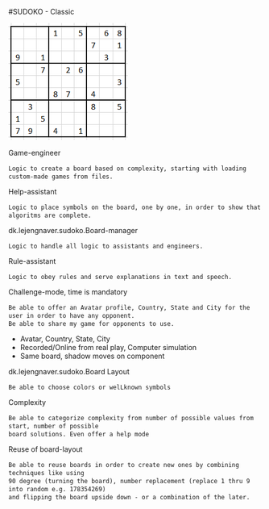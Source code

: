 #SUDOKO - Classic

![SUDOKO Classic](images/sudokuClassic.png) 

Game-engineer
```
Logic to create a board based on complexity, starting with loading custom-made games from files.
```

Help-assistant
```
Logic to place symbols on the board, one by one, in order to show that algoritms are complete. 
```

dk.lejengnaver.sudoko.Board-manager
```
Logic to handle all logic to assistants and engineers.
```

Rule-assistant
```
Logic to obey rules and serve explanations in text and speech.  
```

Challenge-mode, time is mandatory
```
Be able to offer an Avatar profile, Country, State and City for the user in order to have any opponent.
Be able to share my game for opponents to use. 
```
* Avatar, Country, State, City
* Recorded/Online from real play, Computer simulation
* Same board, shadow moves on component

dk.lejengnaver.sudoko.Board Layout
```
Be able to choose colors or welLknown symbols
```

Complexity
```
Be able to categorize complexity from number of possible values from start, number of possible 
board solutions. Even offer a help mode
```

Reuse of board-layout
```
Be able to reuse boards in order to create new ones by combining techniques like using 
90 degree (turning the board), number replacement (replace 1 thru 9 into random e.g. 178354269) 
and flipping the board upside down - or a combination of the later.
```
